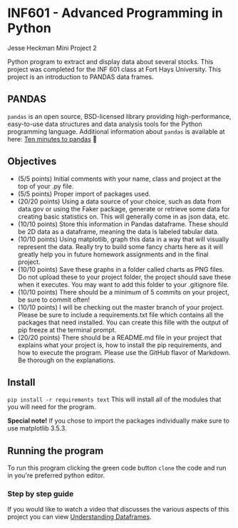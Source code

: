  # INF601 - Advanced Programming in Python
 Jesse Heckman
Mini Project 2 
 
Python program to extract and display data about several stocks.  This project was completed for the INF 601 class at 
Fort Hays University.  This project is an introduction to PANDAS data frames.

## PANDAS

`pandas` is an open source, BSD-licensed library providing high-performance, easy-to-use data structures and data analysis tools for the Python programming language.
Additional information about `pandas` is available at here: [Ten minutes to pandas](https://pandas.pydata.org/docs/user_guide/10min.html)
🐼

## Objectives

-    (5/5 points) Initial comments with your name, class and project at the top of your .py file.
-    (5/5 points) Proper import of packages used.
-    (20/20 points) Using a data source of your choice, such as data from data.gov or using the Faker package, generate or retrieve some data for creating basic statistics on. This will generally come in as json data, etc.      
-    (10/10 points) Store this information in Pandas dataframe. These should be 2D data as a dataframe, meaning the data is labeled tabular data.
-    (10/10 points) Using matplotlib, graph this data in a way that will visually represent the data. Really try to build some fancy charts here as it will greatly help you in future homework assignments and in the final project.
-    (10/10 points) Save these graphs in a folder called charts as PNG files. Do not upload these to your project folder, the project should save these when it executes. You may want to add this folder to your .gitignore file.
-    (10/10 points) There should be a minimum of 5 commits on your project, be sure to commit often!
-    (10/10 points) I will be checking out the master branch of your project. Please be sure to include a requirements.txt file which contains all the packages that need installed. You can create this fille with the output of pip freeze at the terminal prompt.
-    (20/20 points) There should be a README.md file in your project that explains what your project is, how to install the pip requirements, and how to execute the program. Please use the GitHub flavor of Markdown. Be thorough on the explanations.

## Install 
`pip install -r requirements text`
This will install all of the modules that you will need for the program. 

**Special note!** If you chose to import the packages individually make sure to use matplotlib 3.5.3.

## Running the program
To run this program clicking the green code button `clone` the code and run in you're preferred python editor. 
### Step by step guide
If you would like to watch a video that discusses the various aspects of this project you can view [Understanding Dataframes](https://www.youtube.com/watch?v=fmvbY3zkVXc). 
